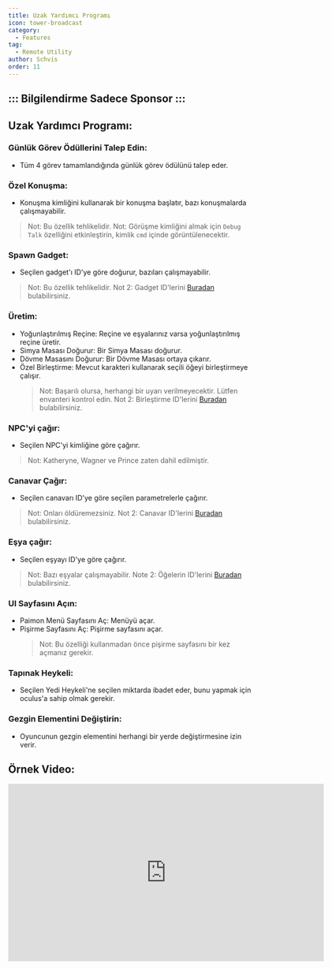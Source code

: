 ```yaml
---
title: Uzak Yardımcı Programı
icon: tower-broadcast
category:
  - Features
tag:
  - Remote Utility
author: Schvis
order: 11
---
```

::: Bilgilendirme Sadece Sponsor
:::
---
## Uzak Yardımcı Programı:
### Günlük Görev Ödüllerini Talep Edin:
- Tüm 4 görev tamamlandığında günlük görev ödülünü talep eder.
### Özel Konuşma:
- Konuşma kimliğini kullanarak bir konuşma başlatır, bazı konuşmalarda çalışmayabilir.
> Not: Bu özellik tehlikelidir.
> Not: Görüşme kimliğini almak için `Debug Talk` özelliğini etkinleştirin, kimlik `cmd` içinde görüntülenecektir.
### Spawn Gadget:
- Seçilen gadget'ı ID'ye göre doğurur, bazıları çalışmayabilir.
> Not: Bu özellik tehlikelidir.
> Not 2: Gadget ID'lerini [Buradan](https://github.com/jie65535/GrasscutterCommandGenerator/blob/main/Source/GrasscutterTools/Resources/en-us/Gadget.txt) bulabilirsiniz.
### Üretim:
- Yoğunlaştırılmış Reçine: Reçine ve eşyalarınız varsa yoğunlaştırılmış reçine üretir.
- Simya Masası Doğurur: Bir Simya Masası doğurur.
- Dövme Masasını Doğurur: Bir Dövme Masası ortaya çıkarır.
- Özel Birleştirme: Mevcut karakteri kullanarak seçili öğeyi birleştirmeye çalışır.
    > Not: Başarılı olursa, herhangi bir uyarı verilmeyecektir. Lütfen envanteri kontrol edin.
    > Not 2: Birleştirme ID'lerini [Buradan](https://github.com/jie65535/GrasscutterCommandGenerator/blob/main/Source/GrasscutterTools/Resources/en-us/Item.txt) bulabilirsiniz.
### NPC'yi çağır:
- Seçilen NPC'yi kimliğine göre çağırır.
> Not: Katheryne, Wagner ve Prince zaten dahil edilmiştir.
### Canavar Çağır:
- Seçilen canavarı ID'ye göre seçilen parametrelerle çağırır.
> Not: Onları öldüremezsiniz.
> Not 2: Canavar ID'lerini [Buradan](https://github.com/jie65535/GrasscutterCommandGenerator/blob/main/Source/GrasscutterTools/Resources/en-us/Monsters.txt) bulabilirsiniz.
### Eşya çağır:
- Seçilen eşyayı ID'ye göre çağırır.
> Not: Bazı eşyalar çalışmayabilir.
> Note 2: Öğelerin ID'lerini [Buradan](https://github.com/jie65535/GrasscutterCommandGenerator/blob/main/Source/GrasscutterTools/Resources/en-us/Item.txt) bulabilirsiniz.
### UI Sayfasını Açın:
- Paimon Menü Sayfasını Aç: Menüyü açar.
- Pişirme Sayfasını Aç: Pişirme sayfasını açar.
    > Not: Bu özelliği kullanmadan önce pişirme sayfasını bir kez açmanız gerekir.
### Tapınak Heykeli:
- Seçilen Yedi Heykeli'ne seçilen miktarda ibadet eder, bunu yapmak için oculus'a sahip olmak gerekir.
### Gezgin Elementini Değiştirin:
- Oyuncunun gezgin elementini herhangi bir yerde değiştirmesine izin verir.

## Örnek Video:

<div class="iframe-container"><iframe width="640" height="360" src="https://www.youtube.com/embed/XGztUEy82sE?list=PL5eI1Tb64p56g27qfYk7VuFTz4FK6YrKa" title="Korepi - Remote Utilities (Sponsor)" frameborder="0" allow="accelerometer; autoplay; clipboard-write; encrypted-media; gyroscope; picture-in-picture; web-share" allowfullscreen></iframe></div>
